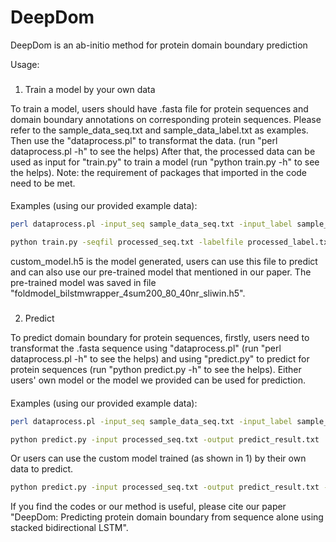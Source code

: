 # DeepDom
DeepDom is an ab-initio method for protein domain boundary prediction

Usage:
###
1. Train a model by your own data

To train a model, users should have .fasta file for protein sequences and domain boundary annotations on corresponding protein sequences.
Please refer to the sample_data_seq.txt and sample_data_label.txt as examples. Then use the "dataprocess.pl" to transformat the data. (run "perl dataprocess.pl -h" to see the helps) After that, the processed data can be used as input for "train.py" to train a model (run "python train.py -h" to see the helps). Note: the requirement of packages that imported in the code need to be met. 
####
Examples (using our provided example data): 
 
```sh
perl dataprocess.pl -input_seq sample_data_seq.txt -input_label sample_data_label.txt -output_seq processed_seq.txt -output_label processed_label.txt

python train.py -seqfil processed_seq.txt -labelfile processed_label.txt -model-prefix custom_model.h5
```

custom_model.h5 is the model generated, users can use this file to predict and can also use our pre-trained model that mentioned in our paper. The pre-trained model was saved in file "foldmodel_bilstmwrapper_4sum200_80_40nr_sliwin.h5".

###
2. Predict

To predict domain boundary for protein sequences, firstly, users need to transformat the .fasta sequence using "dataprocess.pl" (run "perl dataprocess.pl -h" to see the helps) and using "predict.py" to predict for protein sequences (run "python predict.py -h" to see the helps). Either users' own model or the model we provided can be used for prediction.
####
Examples (using our provided example data):
```sh
perl dataprocess.pl -input_seq sample_data_seq.txt -input_label sample_data_label.txt -output_seq processed_seq.txt -output_label processed_label.txt

python predict.py -input processed_seq.txt -output predict_result.txt
```
Or users can use the custom model trained (as shown in 1) by their own data to predict.
 ```sh
python predict.py -input processed_seq.txt -output predict_result.txt -model-prefix custom_model.h5
```

If you find the codes or our method is useful, please cite our paper "DeepDom: Predicting protein domain boundary from sequence alone using stacked bidirectional LSTM".
